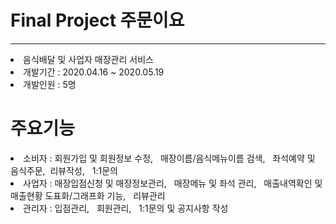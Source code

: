 # Final Project 주문이요

<hr>

<li>음식배달 및 사업자 매장관리 서비스</li>

<li>개발기간 : 2020.04.16 ~ 2020.05.19</li>

<li>개발인원 : 5명</li>

# 주요기능 

<div>
  
  <li>소비자 : 회원가입 및 회원정보 수정, &nbsp 매장이름/음식메뉴이름 검색, &nbsp 좌석예약 및 음식주문,&nbsp 리뷰작성, &nbsp 1:1문의 </li>
  
  <li>사업자 : 매장입점신청 및 매장정보관리, &nbsp 매장메뉴 및 좌석 관리, &nbsp 매출내역확인 및 매출현황 도표화/그래프화 기능, &nbsp  리뷰관리</li>
  
  <li>관리자 : 입점관리, &nbsp 회원관리, &nbsp 1:1문의 및 공지사항 작성 </li>
  
  </div>
  
  



